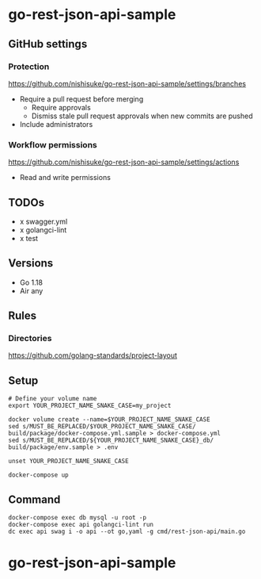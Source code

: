 # go-rest-json-api-sample
## GitHub settings
### Protection
https://github.com/nishisuke/go-rest-json-api-sample/settings/branches

- Require a pull request before merging
  - Require approvals
  - Dismiss stale pull request approvals when new commits are pushed
- Include administrators
### Workflow permissions
https://github.com/nishisuke/go-rest-json-api-sample/settings/actions

- Read and write permissions


## TODOs
- x swagger.yml
- x golangci-lint
- x test

## Versions
- Go 1.18
- Air any

## Rules
### Directories
https://github.com/golang-standards/project-layout

## Setup
```
# Define your volume name
export YOUR_PROJECT_NAME_SNAKE_CASE=my_project

docker volume create --name=$YOUR_PROJECT_NAME_SNAKE_CASE
sed s/MUST_BE_REPLACED/$YOUR_PROJECT_NAME_SNAKE_CASE/ build/package/docker-compose.yml.sample > docker-compose.yml
sed s/MUST_BE_REPLACED/${YOUR_PROJECT_NAME_SNAKE_CASE}_db/ build/package/env.sample > .env

unset YOUR_PROJECT_NAME_SNAKE_CASE

docker-compose up
```

## Command
```
docker-compose exec db mysql -u root -p
docker-compose exec api golangci-lint run
dc exec api swag i -o api --ot go,yaml -g cmd/rest-json-api/main.go
```
# go-rest-json-api-sample
